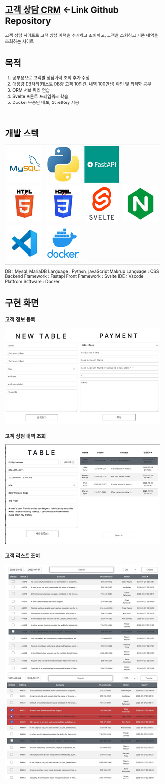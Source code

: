 # [고객 상담 CRM](https://github.com/yoosc89/svelte-app-erp) <-Link Github Repository 
고객 상담 사이트로 고객 상담 이력을 추가하고 조회하고, 고객을 조회하고 기존 내역을 조회하는 사이트


# 목적
1. 공부용으로 고객별 상담이력 조회 추가 수정
2. 대용량 DB처리(테스트 DB량 고객 10만건, 내역 100만건) 확인 및 최적화 공부
3. ORM 서브 쿼리 연습
4. Svelte 프론트 프레임워크 학습
5. Docker 무중단 배포, ScretKey 사용
   
<br>

# 개발 스텍

<table>
   <tr>
      <td><img src="../../Resource/Logo/mysql.jpg" width=120 height=120></td>
      <td><img src="../../Resource/Logo/python.jpg" width=120 height=120></td>
      <td><img src="../../Resource/Logo/fastapi.jpg" width=120 height=120></td>
   </tr>
   <tr>
      <td><img src="../../Resource/Logo/html.jpg" width=120 height=120></td>
      <td><img src="../../Resource/Logo/css.jpg" width=120 height=120></td>
      <td><img src="../../Resource/Logo/svetle.jpg" width=120 height=120></td>
      <td><img src="../../Resource/Logo/nginx.jpg" width=120 height=120></td>
   </tr>
   <tr>
      <td><img src="../../Resource/Logo/vscode.jpg" width=120 height=120></td>
      <td><img src="../../Resource/Logo/docker.jpg" width=120 height=120></td>
   </tr>
</table>
DB : Mysql, MariaDB
Language : Python, javaScript  
Makrup Language : CSS  
Backend Framework : Fastapi  
Front Framework : Svelte  
IDE : Vscode  
Platfrom Software : Docker  

<br>

# 구현 화면
### 고객 정보 등록

![](./images/02.jpg)

### 고객 상담 내역 조회
![](./images/01.jpg)

### 고객 리스트 조히
![](./images/03.jpg)
![](./images/04.jpg)
